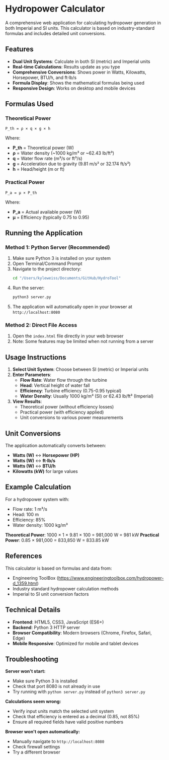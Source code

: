 # Hydropower Calculator

A comprehensive web application for calculating hydropower generation in both Imperial and SI units. This calculator is based on industry-standard formulas and includes detailed unit conversions.

## Features

- **Dual Unit Systems**: Calculate in both SI (metric) and Imperial units
- **Real-time Calculations**: Results update as you type
- **Comprehensive Conversions**: Shows power in Watts, Kilowatts, Horsepower, BTU/h, and ft·lb/s
- **Formula Display**: Shows the mathematical formulas being used
- **Responsive Design**: Works on desktop and mobile devices

## Formulas Used

### Theoretical Power
```
P_th = ρ × q × g × h
```
Where:
- **P_th** = Theoretical power (W)
- **ρ** = Water density (~1000 kg/m³ or ~62.43 lb/ft³)
- **q** = Water flow rate (m³/s or ft³/s)
- **g** = Acceleration due to gravity (9.81 m/s² or 32.174 ft/s²)
- **h** = Head/height (m or ft)

### Practical Power
```
P_a = μ × P_th
```
Where:
- **P_a** = Actual available power (W)
- **μ** = Efficiency (typically 0.75 to 0.95)

## Running the Application

### Method 1: Python Server (Recommended)
1. Make sure Python 3 is installed on your system
2. Open Terminal/Command Prompt
3. Navigate to the project directory:
   ```bash
   cd "/Users/kyleweiss/Documents/GitHub/HydroTool"
   ```
4. Run the server:
   ```bash
   python3 server.py
   ```
5. The application will automatically open in your browser at `http://localhost:8080`

### Method 2: Direct File Access
1. Open the `index.html` file directly in your web browser
2. Note: Some features may be limited when not running from a server

## Usage Instructions

1. **Select Unit System**: Choose between SI (metric) or Imperial units
2. **Enter Parameters**:
   - **Flow Rate**: Water flow through the turbine
   - **Head**: Vertical height of water fall
   - **Efficiency**: Turbine efficiency (0.75-0.95 typical)
   - **Water Density**: Usually 1000 kg/m³ (SI) or 62.43 lb/ft³ (Imperial)
3. **View Results**: 
   - Theoretical power (without efficiency losses)
   - Practical power (with efficiency applied)
   - Unit conversions to various power measurements

## Unit Conversions

The application automatically converts between:
- **Watts (W)** ↔ **Horsepower (HP)**
- **Watts (W)** ↔ **ft·lb/s**
- **Watts (W)** ↔ **BTU/h**
- **Kilowatts (kW)** for large values

## Example Calculation

For a hydropower system with:
- Flow rate: 1 m³/s
- Head: 100 m
- Efficiency: 85%
- Water density: 1000 kg/m³

**Theoretical Power**: 1000 × 1 × 9.81 × 100 = 981,000 W = 981 kW
**Practical Power**: 0.85 × 981,000 = 833,850 W = 833.85 kW

## References

This calculator is based on formulas and data from:
- Engineering ToolBox (https://www.engineeringtoolbox.com/hydropower-d_1359.html)
- Industry standard hydropower calculation methods
- Imperial to SI unit conversion factors

## Technical Details

- **Frontend**: HTML5, CSS3, JavaScript (ES6+)
- **Backend**: Python 3 HTTP server
- **Browser Compatibility**: Modern browsers (Chrome, Firefox, Safari, Edge)
- **Mobile Responsive**: Optimized for mobile and tablet devices

## Troubleshooting

**Server won't start:**
- Make sure Python 3 is installed
- Check that port 8080 is not already in use
- Try running with `python server.py` instead of `python3 server.py`

**Calculations seem wrong:**
- Verify input units match the selected unit system
- Check that efficiency is entered as a decimal (0.85, not 85%)
- Ensure all required fields have valid positive numbers

**Browser won't open automatically:**
- Manually navigate to `http://localhost:8080`
- Check firewall settings
- Try a different browser

